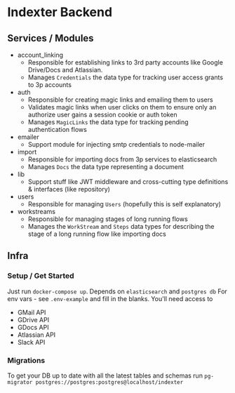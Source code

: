 # Indexter Backend

## Services / Modules
* account_linking
  * Responsible for establishing links to 3rd party accounts like Google Drive/Docs and Atlassian.
  * Manages `Credentials` the data type for tracking user access grants to 3p accounts
* auth
  * Responsible for creating magic links and emailing them to users
  * Validates magic links when user clicks on them to ensure only an authorize user gains a session cookie or auth token
  * Manages `MagicLinks` the data type for tracking pending authentication flows
* emailer
  * Support module for injecting smtp credentials to node-mailer
* import
  * Responsible for importing docs from 3p services to elasticsearch
  * Manages `Docs` the data type representing a document
* lib
  * Support stuff like JWT middleware and cross-cutting type definitions & interfaces (like repository)
* users
  * Responsible for managing `Users` (hopefully this is self explanatory)
* workstreams
  * Responsible for managing stages of long running flows 
  * Manages the `WorkStream` and `Steps` data types for describing the stage of a long running flow like importing docs

## Infra
### Setup / Get Started
Just run `docker-compose up`. Depends on `elasticsearch` and `postgres db` 
For env vars - see `.env-example` and fill in the blanks. You'll need access to 
* GMail API
* GDrive API
* GDocs API
* Atlassian API
* Slack API

### Migrations
To get your DB up to date with all the latest tables and schemas run `pg-migrator postgres://postgres:postgres@localhost/indexter`
